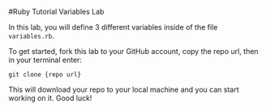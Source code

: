 #Ruby Tutorial Variables Lab

In this lab, you will define 3 different variables inside of the file `variables.rb`.

To get started, fork this lab to your GitHub account, copy the repo url, then in your terminal enter:

```
git clone {repo url}
```

This will download your repo to your local machine and you can start working on it. Good luck!